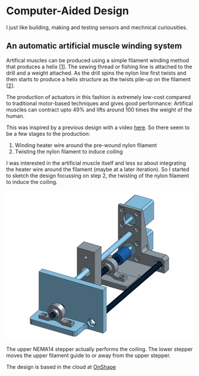 # Computer-Aided Design

I just like building, making and testing sensors and mechnical curiousities. 

## An automatic artificial muscle winding system

Artifical muscles can be produced using a simple filament winding method that produces a helix [[1]](http://science.sciencemag.org/content/343/6173/868). The sewing thread or fishing line is attached to the drill and a weight attached. As the drill spins the nylon line first twists and then starts to produce a helix structure as the twists pile-up on the filament [[2]](https://www.youtube.com/watch?v=1A2LUbJjDQ0). 

The production of actuators in this fashion is extremely low-cost compared to traditional motor-based techniques and gives good performance: Artifical muscles can contract upto 49% and lifts around 100 times the weight of the human. 

This was inspired by a previous design with a video [here](https://www.youtube.com/watch?v=iMMGfzYXwAU). So there seem to be a few stages to the production: 

1. Winding heater wire around the pre-wound nylon filament
2. Twisting the nylon filament to induce coiling

I was interested in the artificial muscle itself and less so about integrating the heater wire around the filament (maybe at a later iteration). So I started to sketch the design focussing on step 2, the twisting of the nylon filament to induce the coiling. 

![Automatic Artificial Muscle Winder](images/artificial_muscle_winder.png)

The upper NEMA14 stepper actually performs the coiling. The lower stepper moves the upper filament guide to or away from the upper stepper. 

The design is based in the cloud at [OnShape](https://cad.onshape.com/documents/d8cfb3fe114fd1b4f46390e4/w/83a8605fd9dbd7406fb6c8f0/e/be26834f6866e28efb1d0bc9)


